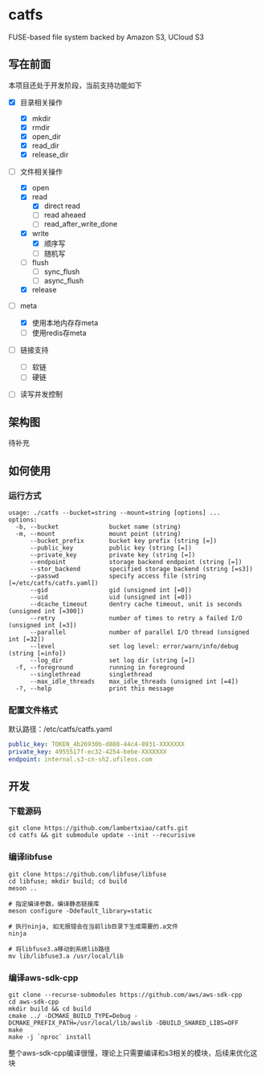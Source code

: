 # catfs

FUSE-based file system backed by Amazon S3, UCloud S3

## 写在前面

本项目还处于开发阶段，当前支持功能如下

- [x] 目录相关操作
    - [x] mkdir
    - [x] rmdir
    - [x] open_dir
    - [x] read_dir
    - [x] release_dir

- [ ] 文件相关操作
    - [x] open
    - [x] read
        - [x] direct read
        - [ ] read aheaed
        - [ ] read_after_write_done
    - [x] write
        - [x] 顺序写
        - [ ] 随机写
    - [ ] flush
        - [ ] sync_flush
        - [ ] async_flush
    - [x] release

- [ ] meta
    - [x] 使用本地内存存meta
    - [ ] 使用redis存meta

- [ ] 链接支持

    - [ ] 软链
    - [ ] 硬链

- [ ] 读写并发控制

## 架构图

待补充

## 如何使用

### 运行方式

```
usage: ./catfs --bucket=string --mount=string [options] ...
options:
  -b, --bucket              bucket name (string)
  -m, --mount               mount point (string)
      --bucket_prefix       bucket key prefix (string [=])
      --public_key          public key (string [=])
      --private_key         private key (string [=])
      --endpoint            storage backend endpoint (string [=])
      --stor_backend        specified storage backend (string [=s3])
      --passwd              specify access file (string [=/etc/catfs/catfs.yaml])
      --gid                 gid (unsigned int [=0])
      --uid                 uid (unsigned int [=0])
      --dcache_timeout      dentry cache timeout, unit is seconds (unsigned int [=300])
      --retry               number of times to retry a failed I/O (unsigned int [=3])
      --parallel            number of parallel I/O thread (unsigned int [=32])
      --level               set log level: error/warn/info/debug (string [=info])
      --log_dir             set log dir (string [=])
  -f, --foreground          running in foreground
      --singlethread        singlethread
      --max_idle_threads    max_idle_threads (unsigned int [=4])
  -?, --help                print this message
```

### 配置文件格式

默认路径：/etc/catfs/catfs.yaml

```yaml
public_key: TOKEN_4b26930b-d888-44c4-8931-XXXXXXX
private_key: 4955517f-ec32-4254-bebe-XXXXXXX
endpoint: internal.s3-cn-sh2.ufileos.com
```

## 开发

### 下载源码

```
git clone https://github.com/lambertxiao/catfs.git
cd catfs && git submodule update --init --recurisive
```

### 编译libfuse

```
git clone https://github.com/libfuse/libfuse
cd libfuse; mkdir build; cd build
meson ..

# 指定编译参数，编译静态链接库
meson configure -Ddefault_library=static

# 执行ninja, 如无报错会在当前lib目录下生成需要的.a文件
ninja

# 将libfuse3.a移动到系统lib路径
mv lib/libfuse3.a /usr/local/lib
```

### 编译aws-sdk-cpp

```
git clone --recurse-submodules https://github.com/aws/aws-sdk-cpp
cd aws-sdk-cpp
mkdir build && cd build
cmake ../ -DCMAKE_BUILD_TYPE=Debug -DCMAKE_PREFIX_PATH=/usr/local/lib/awslib -DBUILD_SHARED_LIBS=OFF
make
make -j `nproc` install
```

整个aws-sdk-cpp编译很慢，理论上只需要编译和s3相关的模块，后续来优化这块
